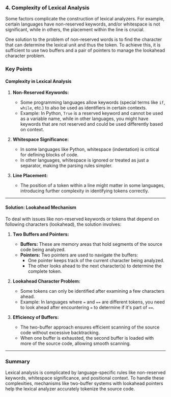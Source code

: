 ### 4. Complexity of Lexical Analysis

Some factors complicate the construction of lexical analyzers. For example, certain languages have non-reserved keywords, and/or whitespace is not significant, while in others, the placement within the line is crucial.

One solution to the problem of non-reserved words is to find the character that can determine the lexical unit and thus the token. To achieve this, it is sufficient to use two buffers and a pair of pointers to manage the lookahead character problem.

### Key Points

#### **Complexity in Lexical Analysis**

1. **Non-Reserved Keywords:**
    
    - Some programming languages allow keywords (special terms like `if`, `while`, etc.) to also be used as identifiers in certain contexts.
    - Example: In Python, `True` is a reserved keyword and cannot be used as a variable name, while in other languages, you might have keywords that are not reserved and could be used differently based on context.
2. **Whitespace Significance:**
    
    - In some languages like Python, whitespace (indentation) is critical for defining blocks of code.
    - In other languages, whitespace is ignored or treated as just a separator, making the parsing rules simpler.
3. **Line Placement:**
    
    - The position of a token within a line might matter in some languages, introducing further complexity in identifying tokens correctly.

---

#### **Solution: Lookahead Mechanism**

To deal with issues like non-reserved keywords or tokens that depend on following characters (lookahead), the solution involves:

1. **Two Buffers and Pointers:**
    
    - **Buffers:** These are memory areas that hold segments of the source code being analyzed.
    - **Pointers:** Two pointers are used to navigate the buffers:
        - One pointer keeps track of the current character being analyzed.
        - The other looks ahead to the next character(s) to determine the complete token.
2. **Lookahead Character Problem:**
    
    - Some tokens can only be identified after examining a few characters ahead.
    - Example: In languages where `=` and `==` are different tokens, you need to look ahead after encountering `=` to determine if it's part of `==`.
3. **Efficiency of Buffers:**
    
    - The two-buffer approach ensures efficient scanning of the source code without excessive backtracking.
    - When one buffer is exhausted, the second buffer is loaded with more of the source code, allowing smooth scanning.

---

### Summary

Lexical analysis is complicated by language-specific rules like non-reserved keywords, whitespace significance, and positional context. To handle these complexities, mechanisms like two-buffer systems with lookahead pointers help the lexical analyzer accurately tokenize the source code.
